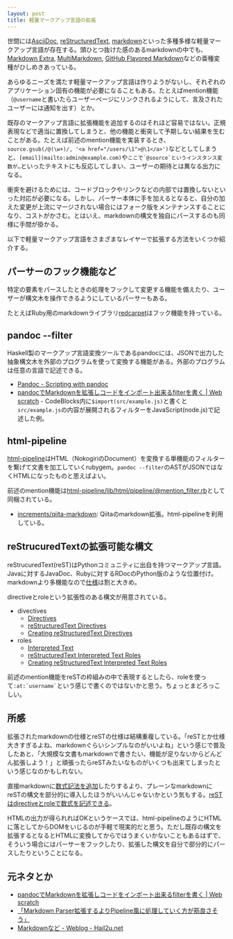 ```yaml
---
layout: post
title: 軽量マークアップ言語の拡張
---
```


世間には[AsciiDoc](http://www.methods.co.nz/asciidoc/), [reStructuredText](http://docutils.sourceforge.net/rst.html), [markdown](http://daringfireball.net/projects/markdown/)といった多種多様な軽量マークアップ言語が存在する。頭ひとつ抜けた感のあるmarkdownの中でも、[Markdown Extra](http://michelf.ca/projects/php-markdown/extra/), [MultiMarkdown](http://fletcherpenney.net/multimarkdown/), [GitHub Flavored Markdown](https://help.github.com/articles/github-flavored-markdown)などの亜種変種がひしめきあっている。

あらゆるニーズを満たす軽量マークアップ言語は作りようがないし、それぞれのアプリケーション固有の機能が必要になることもある。たとえばmention機能（`@username`と書いたらユーザーページにリンクされるようにして、言及されたユーザーには通知を出す）とか。

既存のマークアップ言語に拡張機能を追加するのはそれほど容易ではない。正規表現などで適当に置換してしまうと、他の機能と衝突して予期しない結果を生むことがある。たとえば前述のmention機能を実装するとき、`source.gsub(/@(\w+)/, '<a href="/users/\1">@\1</a>')`などとしてしまうと、`[email](mailto:admin@example.com)`や``ここで`@source`というインスタンス変数が…``といったテキストにも反応してしまい、ユーザーの期待とは異なる出力になる。

衝突を避けるためには、コードブロックやリンクなどの内部では置換しないといった対応が必要になる。しかし、パーサー本体に手を加えるとなると、自分の加えた変更が上流にマージされない場合にはフォーク版をメンテナンスすることになり、コストがかさむ。とはいえ、markdownの構文を独自にパースするのも同様に手間が掛かる。

以下で軽量マークアップ言語をさまざまなレイヤーで拡張する方法をいくつか紹介する。

## パーサーのフック機能など

特定の要素をパースしたときの処理をフックして変更する機能を備えたり、ユーザーが構文木を操作できるようにしているパーサーもある。

たとえばRuby用のmarkdownライブラリ[redcarpet](https://github.com/vmg/redcarpet)はフック機能を持っている。

## pandoc --filter

Haskell製のマークアップ言語変換ツールであるpandocには、JSONで出力した抽象構文木を外部のプログラムを使って変換する機能がある。外部のプログラムは任意の言語で記述できる。

* [Pandoc - Scripting with pandoc](http://johnmacfarlane.net/pandoc/scripting.html)
* [pandocでMarkdownを拡張しコードをインポート出来るfilterを書く | Web scratch](http://efcl.info/2014/0301/res3692/) - CodeBlocks内に`$import(src/example.js)`と書くと`src/example.js`の内容が展開されるフィルターをJavaScript(node.js)で記述した例。

## html-pipeline

[html-pipeline](https://github.com/jch/html-pipeline)はHTML（NokogiriのDocument）を変換する単機能のフィルターを繋げて文書を加工していくrubygem。`pandoc --filter`のASTがJSONではなくHTMLになったものと思えばよい。

前述のmention機能は[html-pipeline/lib/html/pipeline/@mention_filter.rb](https://github.com/jch/html-pipeline/blob/master/lib/html/pipeline/%40mention_filter.rb)として同梱されている。

- [increments/qiita-markdown](https://github.com/increments/qiita-markdown): Qiitaのmarkdown拡張。html-pipelineを利用している。

## reStrucuredTextの拡張可能な構文

reStrucuredText(reST)はPythonコミュニティに出自を持つマークアップ言語。Javaに対するJavaDoc、Rubyに対するRDocのPython版のような位置付け。markdownより多機能なので[仕様](http://docutils.sourceforge.net/docs/ref/rst/restructuredtext.html)は割と大きめ。

directiveとroleという拡張性のある構文が用意されている。

* divectives
  * [Directives](http://docutils.sourceforge.net/docs/ref/rst/restructuredtext.html#directives)
  * [reStructuredText Directives](http://docutils.sourceforge.net/docs/ref/rst/directives.html)
  * [Creating reStructuredText Directives](http://docutils.sourceforge.net/docs/howto/rst-directives.html)
* roles
  * [Interpreted Text](http://docutils.sourceforge.net/docs/ref/rst/restructuredtext.html#interpreted-text)
  * [reStructuredText Interpreted Text Roles](http://docutils.sourceforge.net/docs/ref/rst/roles.html)
  * [Creating reStructuredText Interpreted Text Roles](http://docutils.sourceforge.net/docs/howto/rst-roles.html)

前述のmention機能をreSTの枠組みの中で表現するとしたら、roleを使って`` :at:`username` ``という感じで書くのではないかと思う。ちょっとまどろっこしい。

## 所感

拡張されたmarkdownの仕様とreSTの仕様は結構重複している。「reSTとか仕様大きすぎるよね、markdownぐらいシンプルなのがいいよね」という感じで普及したあと、「大規模な文書もmarkdownで書きたい、機能が足りないからどんどん拡張しよう！」と頑張ったらreSTみたいなものがいくつも出来てしまったという感じなのかもしれない。

直接markdownに[数式記法を追加](http://qiita.com/Qiita/items/c686397e4a0f4f11683d#%E6%95%B0%E5%BC%8F%E3%81%AE%E6%8C%BF%E5%85%A5)したりするより、プレーンなmarkdownにreSTの構文を部分的に導入したほうがいいんじゃないかという気もする。[reSTはdirectiveとroleで数式を記述できる](http://docutils.sourceforge.net/FAQ.html#how-can-i-include-mathematical-equations-in-documents)。

HTMLの出力が得られればOKというケースでは、html-pipelineのようにHTMLに落としてからDOMをいじるのが手軽で現実的だと思う。ただし既存の構文を拡張するとなるとHTMLに変換してからではうまくいかないこともあるはずで、そういう場合にはパーサーをフックしたり、拡張した構文を自分で部分的にパースしたりということになる。

## 元ネタとか

* [pandocでMarkdownを拡張しコードをインポート出来るfilterを書く | Web scratch](http://efcl.info/2014/0301/res3692/)
* [「Markdown Parser拡張するよりPipeline風に処理していく方が筋良さそう」](https://twitter.com/r7kamura/status/432422287845777408)
* [Markdownなど - Weblog - Hail2u.net](http://hail2u.net/blog/software/markdown-etc.html)
